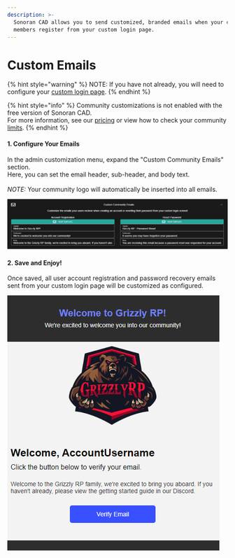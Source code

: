 ```yaml
---
description: >-
  Sonoran CAD allows you to send customized, branded emails when your community
  members register from your custom login page.
---
```


# Custom Emails

{% hint style="warning" %}
NOTE: If you have not already, you will need to configure your [custom login page](custom-login-page.md).
{% endhint %}

{% hint style="info" %}
Community customizations is not enabled with the free version of Sonoran CAD.\
For more information, see our [pricing](../../pricing/faq/) or view how to check your community [limits](../getting-started/view-your-limits.md).
{% endhint %}

#### 1. Configure Your Emails

In the admin customization menu, expand the "Custom Community Emails" section.\
Here, you can set the email header, sub-header, and body text.\
\
_NOTE:_ Your community logo will automatically be inserted into all emails.

![The email customization panel allows you to enter your own text](../../.gitbook/assets/emailconfig.png)

#### 2. Save and Enjoy!

Once saved, all user account registration and password recovery emails sent from your custom login page will be customized as configured.

![Custom emails are sent to users as configured](../../.gitbook/assets/emailexample.png)

